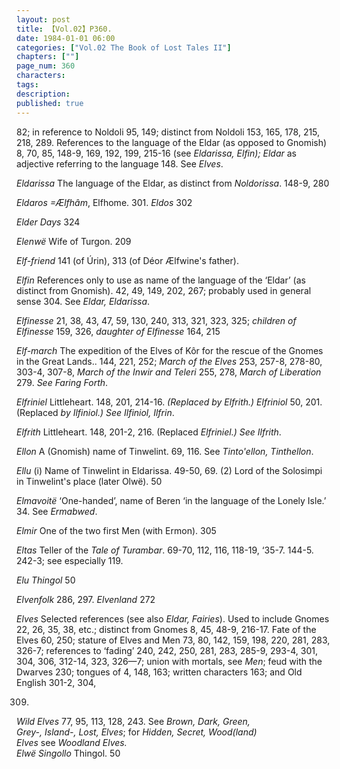 ```yaml
---
layout: post
title: 【Vol.02】P360.
date: 1984-01-01 06:00
categories: ["Vol.02 The Book of Lost Tales II"]
chapters: [""]
page_num: 360
characters: 
tags: 
description: 
published: true
---
```


<p style="text-indent: 0;">
82; in reference to Noldoli 95, 149; distinct from Noldoli 153, 165, 178, 215, 218, 289. References to the language of the Eldar (as opposed to Gnomish) 8, 70, 85, 148-9, 169, 192, 199, 215-16 (see <I>Eldarissa, Elfin); Eldar</I> as adjective referring to the language 148. See <I>Elves</I>.
</p>

<I>Eldarissa</I>    The language of the Eldar, as distinct from <I>Noldorissa</I>. 148-9, 280

<I>Eldaros    =Ælfhâm</I>, Elfhome. 301. <I>Eldos</I> 302

<I>Elder Days</I>    324

<I>Elenwë</I>   Wife of Turgon. 209

<I>Elf-friend</I>     141 (of Úrin), 313 (of Déor Ælfwine's father).

<I>Elfin</I>     References only to use as name of the language of the ‘Eldar’ (as distinct from Gnomish). 42, 49, 149, 202, 267; probably used in general sense 304. See <I>Eldar, Eldarissa</I>.

<I>Elfinesse</I>    21, 38, 43, 47, 59, 130, 240, 313, 321, 323, 325; <I>children of Elfinesse</I> 159, 326, <I>daughter of Elfinesse</I> 164, 215

<I>Elf-march</I>     The expedition of the Elves of Kôr for the rescue of the Gnomes in the Great Lands.. 144, 221, 252; <I>March of the Elves</I> 253, 257-8, 278-80, 303-4, 307-8, <I>March of the Inwir and Teleri</I> 255, 278, <I>March of Liberation</I> 279. <I>See Faring Forth</I>.

<I>Elfriniel</I>    Littleheart. 148, 201, 214-16. <I>(Replaced by Elfrith.) Elfriniol</I> 50, 201. (Replaced <I>by Ilfiniol.) See Ilfiniol, Ilfrin</I>.

<I>Elfrith</I>     Littleheart. 148, 201-2, 216. (Replaced <I>Elfriniel.) See Ilfrith</I>.

<I>Ellon</I>    A (Gnomish) name of Tinwelint. 69, 116. See <I>Tinto'ellon, Tinthellon</I>.

<I>Ellu</I>    (i) Name of Tinwelint in Eldarissa. 49-50, 69. (2) Lord of the Solosimpi in Tinwelint's place (later Olwë). 50

<I>Elmavoitë</I>   ‘One-handed’, name of Beren ‘in the language of the Lonely Isle.’ 34. See <I>Ermabwed</I>.

<I>Elmir</I>    One of the two first Men (with Ermon). 305

<I>Eltas</I>    Teller of the <I>Tale of Turambar</I>. 69-70, 112, 116, 118-19, ‘35-7. 144-5. 242-3; see especially 119.

<I>Elu Thingol</I>    50

<I>Elvenfolk</I>     286, 297. <I>Elvenland</I> 272

<I>Elves</I>     Selected references (see also <I>Eldar, Fairies</I>). Used to include Gnomes 22, 26, 35, 38, etc.; distinct from Gnomes 8, 45, 48-9, 216-17. Fate of the Elves 60, 250; stature of Elves and Men 73, 80, 142, 159, 198, 220, 281, 283, 326-7; references to ‘fading’ 240, 242, 250, 281, 283, 285-9, 293-4, 301, 304, 306, 312-14, 323, 326—7; union with mortals, see <I>Men</I>; feud with the Dwarves 230; tongues of 4, 148, 163; written characters 163; and Old English 301-2, 304,

309.

<I>Wild Elves</I> 77, 95, 113, 128, 243. See <I>Brown, Dark, Green,<BR>Grey-,  Island-,   Lost,  Elves</I>;   for <I>Hidden,   Secret,   Wood(land)<BR>Elves</I> see <I>Woodland Elves.<BR>Elwë Singollo</I>    Thingol. 50

